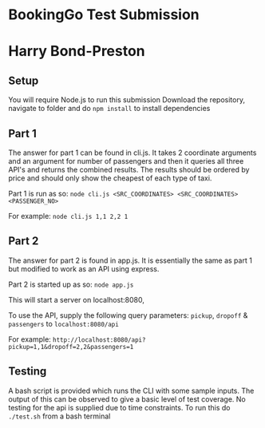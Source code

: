 # BookingGo Test Submission
# Harry Bond-Preston
## Setup
You will require Node.js to run this submission
Download the repository, navigate to folder and do `npm install` to install dependencies

## Part 1
The answer for part 1 can be found in cli.js. It takes 2 coordinate arguments and an argument for number of passengers and then it queries all three API's and returns the combined results. The results should be ordered by price and should only show the cheapest of each type of taxi.

Part 1 is run as so: `node cli.js <SRC_COORDINATES> <SRC_COORDINATES> <PASSENGER_NO>`

For example: `node cli.js 1,1 2,2 1`

## Part 2
The answer for part 2 is found in app.js. It is essentially the same as part 1 but modified to work as an API using express.

Part 2 is started up as so: `node app.js`

This will start a server on localhost:8080,

To use the API, supply the following query parameters: `pickup`, `dropoff` & `passengers` to `localhost:8080/api`

For example: `http://localhost:8080/api?pickup=1,1&dropoff=2,2&passengers=1`

## Testing
A bash script is provided which runs the CLI with some sample inputs. The output of this can be observed to give a basic level of test coverage. No testing for the api is supplied due to time constraints.
To run this do `./test.sh` from a bash terminal

